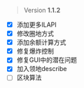 > Version **1.1.2**
 
 - [x] 添加更多ILAPI
 - [x] 修改圈地方式
 - [x] 添加余额计算方式
 - [x] 修复爆炸控制
 - [x] 修复GUI中的潜在问题
 - [x] 加入领地describe
 - [ ] 区块算法